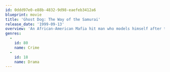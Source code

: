 ```yaml
---
id: 0ddd97e0-e88b-4832-9d98-eaefeb3412a6
blueprint: movie
title: 'Ghost Dog: The Way of the Samurai'
release_date: '1999-09-13'
overview: 'An African-American Mafia hit man who models himself after the samurai of old finds himself targeted for death by the mob.'
genres:
  -
    id: 80
    name: Crime
  -
    id: 18
    name: Drama
---
```

